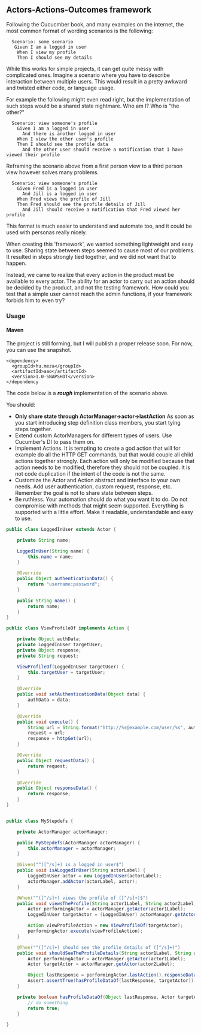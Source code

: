 Actors-Actions-Outcomes framework
---------------------------------

Following the Cucucmber book, and many examples on the internet, the most common format of wording scenarios
is the following:

```gherkin
  Scenario: some scenario
   Given I am a logged in user
    When I view my profile
    Then I should see my details
```

While this works for simple projects, it can get quite messy with complicated ones.
Imagine a scenario where you have to describe interaction between multiple users.
This would result in a pretty awkward and twisted either code, or language usage.

For example the following might even read right, but the implementation of such steps would be a shared state nightmare.
Who am I? Who is "the other?"

```gherkin
  Scenario: view someone's profile
    Given I am a logged in user
      And there is another logged in user
    When I view the other user's profile
    Then I should see the profile data
      And the other user should receive a notification that I have viewed their profile
```

Reframing the scenario above from a first person view to a third person view however solves many problems.

```gherkin
  Scenario: view someone's profile
    Given Fred is a logged in user
      And Jill is a logged in user
    When Fred views the profile of Jill
    Then Fred should see the profile details of Jill
      And Jill should receive a notification that Fred viewed her profile
```

This format is much easier to understand and automate too, and it could be used with personas really nicely.

When creating this 'framework', we wanted something lightweight and easy to use. Sharing state between steps
seemed to cause most of our problems. It resulted in steps strongly tied together, and we did not want that
to happen.

Instead, we came to realize that every action in the product must be available to every actor.
The ability for an actor to carry out an action should be decided by the product, and not the testing framework.
How could you test that a simple user cannot reach the admin functions, if your framework forbids him to even try?


### Usage

#### Maven

The project is still forming, but I will publish a proper release soon. For now, you can use the snapshot.
```
<dependency>
  <groupId>hu.meza</groupId>
  <artifactId>aao</artifactId>
  <version>1.0-SNAPSHOT</version>
</dependency
```


The code below is a ___rough___ implementation of the scenario above.

You should:
- __Only share state through ActorManager->actor->lastAction__
  As soon as you start introducing step definition class members, you start tying steps together.
- Extend custom ActorManagers for different types of users. Use Cucumber's DI to pass them on.
- Implement Actions. It is tempting to create a god action that will for example do all the HTTP GET commands,
  but that would couple all child actions together strongly. Each action will only be modified because that
  action needs to be modified, therefore they should not be coupled. It is not code duplication if the intent
  of the code is not the same.
- Customize the Actor and Action abstract and interface to your own needs. Add user authentication, custom
  request, response, etc. Remember the goal is not to share state between steps.
- Be ruthless. Your automation should do what you want it to do. Do not compromise with methods that might seem
  supported. Everything is supported with a little effort. Make it readable, understandable and easy to use.

```java
public class LoggedInUser extends Actor {

	private String name;

	LoggedInUser(String name) {
		this.name = name;
	}

	@Override
	public Object authenticationData() {
		return "username:password";
	}

	public String name() {
		return name;
	}
}

public class ViewProfileOf implements Action {

	private Object authData;
	private LoggedInUser targetUser;
	private Object response;
	private String request;

	ViewProfileOf(LoggedInUser targetUser) {
		this.targetUser = targetUser;
	}

	@Override
	public void setAuthenticationData(Object data) {
		authData = data;
	}

	@Override
	public void execute() {
		String url = String.format("http://%s@example.com/user/%s", authData, targetUser.name());
		request = url;
		response = httpGet(url);
	}

	@Override
	public Object requestData() {
		return request;
	}

	@Override
	public Object responseData() {
		return response;
	}
}


public class MyStepdefs {

	private ActorManager actorManager;

	public MyStepdefs(ActorManager actorManager) {
		this.actorManager = actorManager;
	}

	@Given("^([^/s]+) is a logged in user$")
	public void isALoggedInUser(String actorLabel) {
		LoggedInUser actor = new LoggedInUser(actorLabel);
		actorManager.addActor(actorLabel, actor);
	}

	@When("^([^/s]+) views the profile of ([^/s]+)$")
	public void viewsTheProfile(String actor1Label, String actor2Label) {
		Actor performingActor = actorManager.getActor(actor1Label);
		LoggedInUser targetActor = (LoggedInUser) actorManager.getActor(actor2Label);

		Action viewProfileAction = new ViewProfileOf(targetActor);
		performingActor.execute(viewProfileAction);
	}

	@Then("^([^/s]+) should see the profile details of ([^/s]+)")
	public void shouldSeeTheProfileDetails(String actor1Label, String actor2Label) {
		Actor performingActor = actorManager.getActor(actor1Label);
		Actor targetActor = actorManager.getActor(actor2Label);

		Object lastResponse = performingActor.lastAction().responseData();
		Assert.assertTrue(hasProfileDataOf(lastResponse, targetActor));
	}

	private boolean hasProfileDataOf(Object lastResponse, Actor targetActor) {
		// do something
		return true;
	}

}
```
